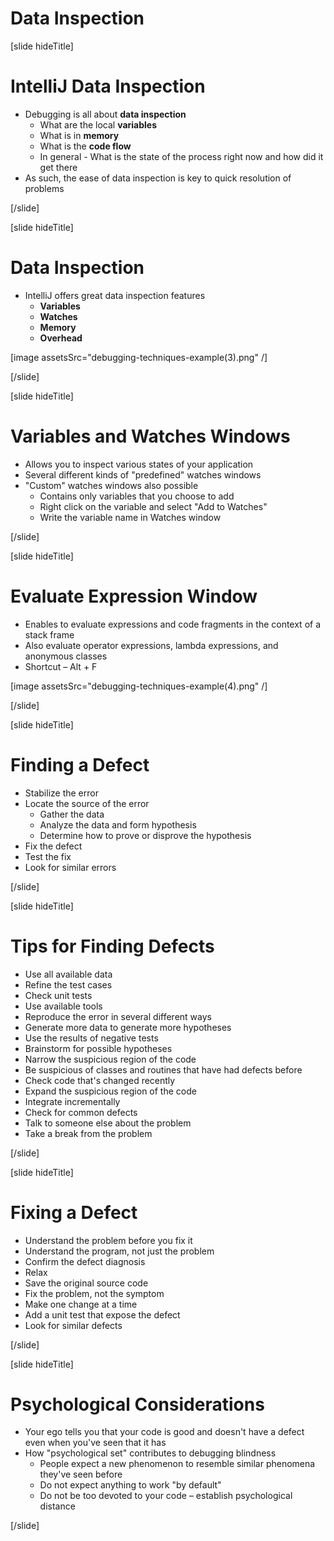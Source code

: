 # Data Inspection

[slide hideTitle]

# IntelliJ Data Inspection

- Debugging is all about **data inspection**
    - What are the local **variables**
    - What is in **memory**
    - What is the **code flow**
    - In general - What is the state of the process right now and how did it get there
- As such, the ease of data inspection is key to quick resolution of problems

[/slide]

[slide hideTitle]

# Data Inspection

- IntelliJ offers great data inspection features
    - **Variables**
    - **Watches**
    - **Memory**
    - **Overhead**

[image assetsSrc="debugging-techniques-example(3).png" /]

[/slide]

[slide hideTitle]

# Variables and Watches Windows

- Allows you to inspect various states of your application
- Several different kinds of "predefined" watches windows
- "Custom" watches windows also possible
    - Contains only variables that you choose to add
    - Right click on the variable and select "Add to Watches"
    - Write the variable name in Watches window

[/slide]

[slide hideTitle]

# Evaluate Expression Window

- Enables to evaluate expressions and code fragments in the context of a stack frame
- Also evaluate operator expressions, lambda expressions, and anonymous classes
- Shortcut – Alt + F

[image assetsSrc="debugging-techniques-example(4).png" /]

[/slide]


[slide hideTitle]

# Finding a Defect

- Stabilize the error
- Locate the source of the error
    - Gather the data
    - Analyze the data and form hypothesis
    - Determine how to prove or disprove the hypothesis
- Fix the defect
- Test the fix
- Look for similar errors

[/slide]

[slide hideTitle]
# Tips for Finding Defects

- Use all available data
- Refine the test cases
- Check unit tests
- Use available tools
- Reproduce the error in several different ways
- Generate more data to generate more hypotheses
- Use the results of negative tests
- Brainstorm for possible hypotheses
- Narrow the suspicious region of the code
- Be suspicious of classes and routines that have had defects before
- Check code that's changed recently
- Expand the suspicious region of the code
- Integrate incrementally
- Check for common defects
- Talk to someone else about the problem
- Take a break from the problem


[/slide]

[slide hideTitle]

# Fixing a Defect

- Understand the problem before you fix it
- Understand the program, not just the problem
- Confirm the defect diagnosis
- Relax
- Save the original source code
- Fix the problem, not the symptom
- Make one change at a time
- Add a unit test that expose the defect
- Look for similar defects

[/slide]

[slide hideTitle]
# Psychological Considerations

- Your ego tells you that your code is good and doesn't have a defect 
even when you've seen that it has
- How "psychological set" contributes to debugging blindness
    - People expect a new phenomenon to resemble similar phenomena they've seen before
    - Do not expect anything to work "by default"
    - Do not be too devoted to your code – establish psychological distance




[/slide]